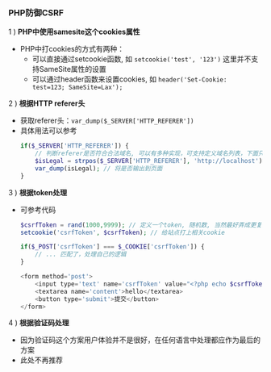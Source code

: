### PHP防御CSRF

1 ) **PHP中使用samesite这个cookies属性**

- PHP中打cookies的方式有两种：
    * 可以直接通过setcookie函数, 如 `setcookie('test', '123')` 这里并不支持SameSite属性的设置
    * 可以通过header函数来设置cookies, 如 `header('Set-Cookie: test=123; SameSite=Lax');`

2 ) **根据HTTP referer头**

- 获取referer头：`var_dump($_SERVER['HTTP_REFERER'])`
- 具体用法可以参考
    ```php
    if($_SERVER['HTTP_REFERER']) {
        // 判断referer是否符合合法域名, 可以有多种实现，可支持定义域名列表，下面只提供一种
        $isLegal = strpos($_SERVER['HTTP_REFERER'], 'http://localhost') === 0;
        var_dump(isLegal); // 将是否输出到页面
    }
    ```

3 ) **根据token处理**

- 可参考代码
    ```php
    $csrfToken = rand(1000,9999); // 定义一个token, 随机数, 当然最好弄成更复杂的, 此处只作举例
    setcookie('csrfToken', $csrfToken); // 给站点打上相关cookie

    if($_POST['csrfToken'] === $_COOKIE['csrfToken']) {
        // ... 匹配了，处理自己的逻辑
    }

    <form method='post'>
        <input type='text' name='csrfToken' value="<?php echo $csrfToken;?>">
        <textarea name='content'>hello</textarea>
        <button type='submit'>提交</button>
    </form>
    ```

4 ) **根据验证码处理**

- 因为验证码这个方案用户体验并不是很好，在任何语言中处理都应作为最后的方案
- 此处不再推荐